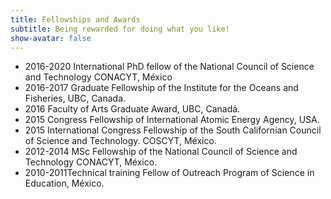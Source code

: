 ```yaml
---
title: Fellowships and Awards
subtitle: Being rewarded for doing what you like!
show-avatar: false
---
```


 * 2016-2020 International PhD fellow of the National Council of Science and Technology CONACYT, México
 * 2016-2017 Graduate Fellowship of the Institute for the Oceans and Fisheries, UBC, Canada.
 * 2016 Faculty of Arts Graduate Award, UBC, Canadá.
 * 2015 Congress Fellowship of International Atomic Energy Agency, USA.
 * 2015 International Congress Fellowship of the South Californian Council of Science and Technology. COSCYT, México. 
 * 2012-2014 MSc Fellowship of the National Council of Science and Technology CONACYT, México.
 * 2010-2011Technical training Fellow of Outreach Program of Science in Education, México.

